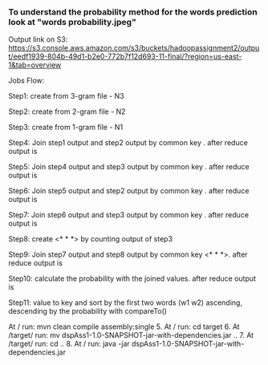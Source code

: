 ### To understand the probability method for the words prediction look at "words probability.jpeg"

Output link on S3: https://s3.console.aws.amazon.com/s3/buckets/hadoopassignment2/output/eedf1939-804b-49d1-b2e0-772b7f12d693-11-final/?region=us-east-1&tab=overview

Jobs Flow:

Step1: create <w1 w2 w3> <number of appearance in corpus = N3> from 3-gram file - N3

Step2: create <w2 w3> <number of appearance in corpus = N2> from 2-gram file - N2

Step3: create <w3> <number of appearance in corpus = N1> from 1-gram file - N1

Step4: Join step1 output and step2 output by common key <w2 w3>. after reduce output is <w1 w2 w3> <N3 N2>

Step5: Join step4 output and step3 output by common key <w3>. after reduce output is <w1 w2 w3> <N3 N2 N1>

Step6: Join step5 output and step2 output by common key <w1 w2>. after reduce output is <w1 w2 w3> <N3 N2 N1 C2>

Step7: Join step6 output and step3 output by common key <w2>. after reduce output is <w1 w2 w3> <N3 N2 N1 C2 C1>

Step8: create <* * *> <total number of words in corpus = C0> by counting output of step3

Step9: Join step7 output and step8 output by common key <* * *>. after reduce output is <w1 w2 w3> <N3 N2 N1 C2 C1 C0>

Step10: calculate the probability with the joined values. after reduce output is <w1 w2 w3> <probability>

Step11: value to key and sort by the first two words (w1 w2) ascending, descending by the probability with compareTo()

 At / run:
		mvn clean compile assembly:single
5. At / run:
		cd target
6. At /target/ run:
		mv dspAss1-1.0-SNAPSHOT-jar-with-dependencies.jar ..
7. At /target/ run:
		cd ..
8. At / run:
		java -jar dspAss1-1.0-SNAPSHOT-jar-with-dependencies.jar
